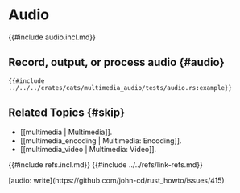 # Audio

{{#include audio.incl.md}}

## Record, output, or process audio {#audio}

```rust,editable
{{#include ../../../crates/cats/multimedia_audio/tests/audio.rs:example}}
```

## Related Topics {#skip}

- [[multimedia | Multimedia]].
- [[multimedia_encoding | Multimedia: Encoding]].
- [[multimedia_video | Multimedia: Video]].

{{#include refs.incl.md}}
{{#include ../../refs/link-refs.md}}

<div class="hidden">
[audio: write](https://github.com/john-cd/rust_howto/issues/415)
</div>
